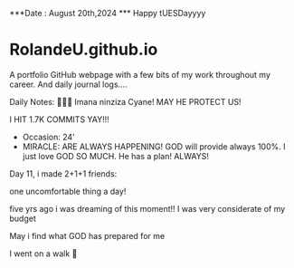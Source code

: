 ***Date : August 20th,2024 *** Happy tUESDayyyy
# RolandeU.github.io

A portfolio GitHub webpage with a few bits of my work throughout my career. And daily journal logs....

Daily Notes:
💚🙏🏾 Imana ninziza Cyane! MAY HE PROTECT US!

I HIT 1.7K COMMITS YAY!!!

- Occasion: 24'
- MIRACLE: ARE ALWAYS HAPPENING!
GOD will provide always 100%. I just love GOD SO MUCH. He has a plan!
ALWAYS!

Day 11, i made 2+1+1 friends:

one uncomfortable thing a day!

five yrs ago i was dreaming of this moment!!
I was very considerate of my budget

May i find what GOD has prepared for me

I went on a walk 💚







